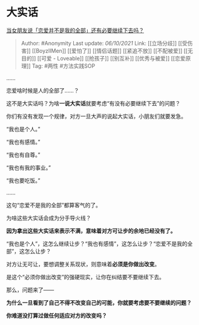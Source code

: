 # 大实话
[当女朋友说「恋爱并不是我的全部」还有必要继续下去吗？](https://www.zhihu.com/question/485949394/answer/2151439382)

> Author: #Anonymity
> Last update: *06/10/2021*
> Link: [[立场分歧]] [[受伤害]] [[BoyzIIMen]] [[爱怕了]] [[情侣话题]] [[紧追不放]] [[不配被爱]] [[无目的]] [[可爱 - Loveable]] [[抢孩子]] [[别互补]] [[优秀与被爱]] [[恋爱原理]]
> Tag: #两性 #方法实践SOP

……

恋爱啥时候是人的全部了……？

这不是大实话吗？为啥**一说大实话**就要考虑“有没有必要继续下去”的问题？

你们有没有发现一个规律，对方一旦大声的说起大实话，小朋友们就要发急。

“我也是个人。”

“我也有感情。”

“我也有自尊。”

“我也有我的事业。”

“我也要吃饭。”

……

这句“恋爱不是我的全部”都算客气的了。

为啥这些大实话会成为分手导火线？

**因为拿出这些大实话来表示不满，意味着对方可让步的余地已经没有了。**

“我也是个人”，这怎么继续让步？“我也有感情”，这怎么让步？“恋爱不是我的全部”，这怎么让步？

对方让无可让，要想调整关系现状，则意味着**必须是你做出改变**。

是这个“必须你做出改变”的强硬现实，让你在纠结要不要继续下去。

那么，问题来了——

**为什么一旦看到了自己不得不改变自己的可能，你就要考虑要不要继续的问题？**

**你难道没打算过做任何适应对方的改变吗？**
